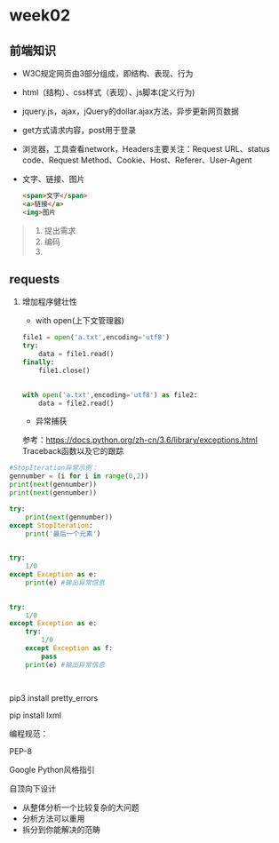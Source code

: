 # week02

## 前端知识

* W3C规定网页由3部分组成，即结构、表现、行为

* html（结构）、css样式（表现）、js脚本(定义行为)

* jquery.js，ajax，jQuery的dollar.ajax方法，异步更新网页数据

* get方式请求内容，post用于登录

* 浏览器，工具查看network，Headers主要关注：Request URL、status code、Request Method、Cookie、Host、Referer、User-Agent

* 文字、链接、图片

  ~~~ html
  <span>文字</span>
  <a>链接</a>
  <img>图片
  ~~~

  

> 1. 提出需求
> 2. 编码
> 3. 



## requests

1. 增加程序健壮性

   * with open(上下文管理器)

   ~~~python
   file1 = open('a.txt',encoding='utf8')
   try:
       data = file1.read()
   finally:
       file1.close()
       
   
   with open('a.txt',encoding='utf8') as file2:
       data = file2.read()
   
   
   ~~~

   

   * 异常捕获

   参考：https://docs.python.org/zh-cn/3.6/library/exceptions.html
   Traceback函数以及它的跟踪

~~~python
#StopIteration异常示例：
gennumber = (i for i in range(0,2))
print(next(gennumber))
print(next(gennumber))

try:
    print(next(gennumber))
except StopIteration:
    print('最后一个元素')
    

try:
    1/0
except Exception as e:
    print(e) #输出异常信息

    
try:
    1/0
except Exception as e:
    try:
        1/0
    except Exception as f:
        pass
    print(e) #输出异常信息
    
    
~~~

pip3 install pretty_errors

pip install lxml



编程规范：

PEP-8

Google Python风格指引



自顶向下设计

* 从整体分析一个比较复杂的大问题
* 分析方法可以重用
* 拆分到你能解决的范畴



